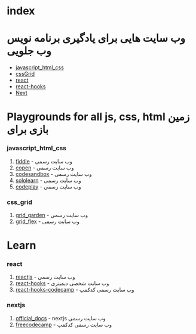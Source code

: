 # index

# وب سایت هایی برای یادگیری برنامه نویس وب جلویی
* [javascript_html_css](#javascript_html_css)
* [cssGrid](#css_grid)
* [react](#react)
* [react-hooks](#react)
* [Next](#nextjs)

# Playgrounds for all  js, css, html زمین بازی برای

### javascript_html_css

1. [fiddle](https://jsfiddle.net/) - وب سایت رسمی
2. [copen](https://codepen.io/) - وب سایت رسمی
3. [codesandbox](https://codesandbox.io) - وب سایت رسمی
4. [sololearn](https://www.sololearn.com/compiler-playground/) - وب سایت رسمی
5. [codeplay](https://www.codeply.com/) - وب سایت رسمی

### css_grid

1. [grid_garden](https://cssgridgarden.com/) - وب سایت رسمی
2. [grid_flex](https://flexboxfroggy.com/) - وب سایت رسمی

# Learn

### react

1. [reactjs](https://reactjs.org/) - وب سایت رسمی
2. [react-hooks](https://dmitripavlutin.com/) - وب سایت شخصی دیمیتری
3. [react-hooks-codecamp](https://www.freecodecamp.org/news/introduction-to-react-hooks/) - وب سایت رسمی کدکمپ

### nextjs


1. [official_docs](https://nextjs.org/docs) - nextjs وب سایت رسمی
2. [freecodecamp](https://www.freecodecamp.org/news/nextjs-tutorial/) - وب سایت رسمی کدکمپ
